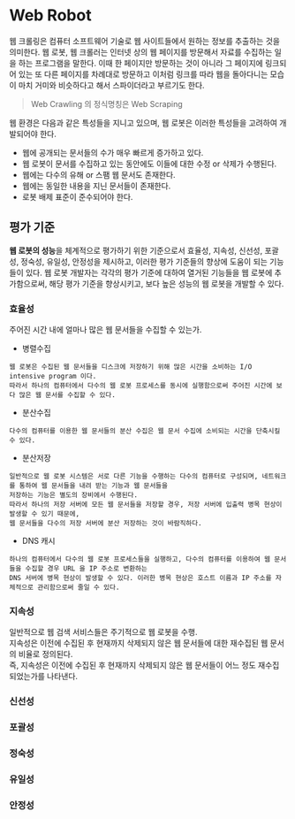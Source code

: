 # Web Robot
웹 크롤링은 컴퓨터 소프트웨어 기술로 웹 사이트들에서 원하는 정보를 추출하는 것을 의미한다.
웹 로봇, 웹 크롤러는 인터넷 상의 웹 페이지를 방문해서 자료를 수집하는 일을 하는 프로그램을 말한다.
이때 한 페이지만 방문하는 것이 아니라 그 페이지에 링크되어 있는 또 다른 페이지를 차례대로 방문하고 이처럼 링크를 따라 웹을 돌아다니는 
모습이 마치 거미와 비슷하다고 해서 스파이더라고 부르기도 한다.
> Web Crawling 의 정식명칭은 Web Scraping

웹 환경은 다음과 같은 특성들을 지니고 있으며, 웹 로봇은 이러한 특성들을 고려하여 개발되어야 한다. 

- 웹에 공개되는 문서들의 수가 매우 빠르게 증가하고 있다.
- 웹 로봇이 문서를 수집하고 있는 동안에도 이들에 대한 수정 or 삭제가 수행된다.
- 웹에는 다수의 유해 or 스팸 웹 문서도 존재한다.
- 웹에는 동일한 내용을 지닌 문서들이 존재한다.
- 로봇 배제 표준이 준수되어야 한다.

## 평가 기준
**웹 로봇의 성능**을 체계적으로 평가하기 위한 기준으로서 효율성, 지속성, 신선성, 포괄성, 정숙성, 유일성, 안정성을 제시하고, 
이러한 평가 기준들의 향상에 도움이 되는 기능들이 있다. 
웹 로봇 개발자는 각각의 평가 기준에 대하여 열거된 기능들을 웹 로봇에 추가함으로써, 해당 평가 기준을 향상시키고, 보다 높은 성능의 
웹 로봇을 개발할 수 있다. 

### 효율성
주어진 시간 내에 얼마나 많은 웹 문서들을 수집할 수 있는가.

- 병렬수집
````
웹 로봇은 수집된 웹 문서들을 디스크에 저장하기 위해 많은 시간을 소비하는 I/O intensive program 이다. 
따라서 하나의 컴퓨터에서 다수의 웹 로봇 프로세스를 동시에 실행함으로써 주어진 시간에 보다 많은 웹 문서를 수집할 수 있다.
````
- 분산수집
````
다수의 컴퓨터를 이용한 웹 문서들의 분산 수집은 웹 문서 수집에 소비되는 시간을 단축시킬 수 있다.
````
- 분산저장
````
일반적으로 웹 로봇 시스템은 서로 다른 기능을 수행하는 다수의 컴퓨터로 구성되며, 네트워크를 통하여 웹 문서들을 내려 받는 기능과 웹 문서들을 
저장하는 기능은 별도의 장비에서 수행된다.
따라서 하나의 저장 서버에 모든 웹 문서들을 저장할 경우, 저장 서버에 입출력 병목 현상이 발생할 수 있기 때문에, 
웹 문서들을 다수의 저장 서버에 분산 저장하는 것이 바람직하다.
````
- DNS 캐시
````
하나의 컴퓨터에서 다수의 웹 로봇 프로세스들을 실행하고, 다수의 컴퓨터를 이용하여 웹 문서들을 수집할 경우 URL 을 IP 주소로 변환하는 
DNS 서버에 병목 현상이 발생할 수 있다. 이러한 병목 현상은 호스트 이름과 IP 주소를 자체적으로 관리함으로써 줄일 수 있다.
````

### 지속성
일반적으로 웹 검색 서비스들은 주기적으로 웹 로봇을 수행.</br>
지속성은 이전에 수집된 후 현재까지 삭제되지 않은 웹 문서들에 대한 재수집된 웹 문서의 비율로 정의된다.</br>
즉, 지속성은 이전에 수집된 후 현재까지 삭제되지 않은 웹 문서들이 어느 정도 재수집 되었는가를 나타낸다. 

### 신선성
### 포괄성
### 정숙성
### 유일성
### 안정성
